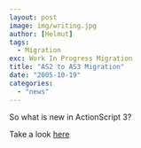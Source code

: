 ```yaml
---
layout: post
image: img/writing.jpg
author: [Helmut]
tags:
  - Migration
exc: Work In Progress Migration
title: "AS2 to AS3 Migration"
date: "2005-10-19"
categories: 
  - "news"
---
```


So what is new in ActionScript 3?

Take a look [here](http://livedocs.macromedia.com/labs/1/flex/langref/migration.html)
